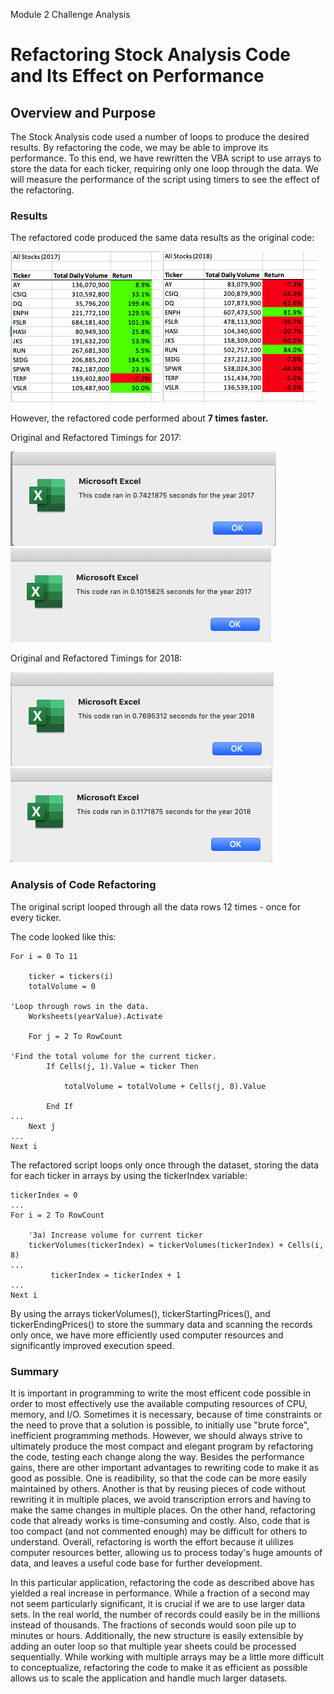 Module 2 Challenge Analysis

# Refactoring Stock Analysis Code and Its Effect on Performance

## Overview and Purpose
The Stock Analysis code used a number of loops to produce the desired results.  By refactoring the code, we may be able to improve its performance.  To this end, we have rewritten the VBA script to use arrays to store the data for each ticker, requiring only one loop through the data.  We will measure the performance of the script using timers to see the effect of the refactoring.

### Results
The refactored code produced the same data results as the original code: 

<img src=/Resources/Refactored_Output_2017.png></img>
<img src=/Resources/Refactored_Output_2018.png></img>

However, the refactored code performed about <b>7 times faster.</b>

Original and Refactored Timings for 2017:

<img src=/Resources/Unrefactored_Timing_2017.png></img>
<img src=/Resources/VBA_Challenge_2017.png></img>

Original and Refactored Timings for 2018:

<img src=/Resources/Unrefactored_Timing_2018.png></img>
<img src=/Resources/VBA_Challenge_2018.png></img>

### Analysis of Code Refactoring
The original script looped through all the data rows 12 times - once for every ticker.

The code looked like this:

    For i = 0 To 11
    
        ticker = tickers(i)
        totalVolume = 0
        
    'Loop through rows in the data.
        Worksheets(yearValue).Activate
            
        For j = 2 To RowCount
            
    'Find the total volume for the current ticker.
            If Cells(j, 1).Value = ticker Then
                
                totalVolume = totalVolume + Cells(j, 8).Value
                
            End If
    ...
        Next j
    ...
    Next i

The refactored script loops only once through the dataset, storing the data for each ticker in arrays by using the tickerIndex variable:

    tickerIndex = 0
    ...
    For i = 2 To RowCount

        '3a) Increase volume for current ticker
        tickerVolumes(tickerIndex) = tickerVolumes(tickerIndex) + Cells(i, 8)
    ...  
             tickerIndex = tickerIndex + 1
    ...           
    Next i

By using the arrays tickerVolumes(), tickerStartingPrices(), and tickerEndingPrices() to store the summary data and scanning the records only once, we have more efficiently used computer resources and significantly improved execution speed.

### Summary
It is important in programming to write the most efficent code possible in order to most effectively use the available computing resources of CPU, memory, and I/O.  Sometimes it is necessary, because of time constraints or the need to prove that a solution is possible, to initially use "brute force", inefficient programming methods.  However, we should always strive to ultimately produce the most compact and elegant program by refactoring the code, testing each change along the way.  Besides the performance gains, there are other important advantages to rewriting code to make it as good as possible.  One is readibility, so that the code can be more easily maintained by others.  Another is that by reusing pieces of code without rewriting it in multiple places, we avoid transcription errors and having to make the same changes in multiple places.  On the other hand, refactoring code that already works is time-consuming and costly.  Also, code that is too compact (and not commented enough) may be difficult for others to understand.  Overall, refactoring is worth the effort because it ulilizes computer resources better, allowing us to process today's huge amounts of data, and leaves a useful code base for further development.

In this particular application, refactoring the code as described above has yielded a real increase in performance.  While a fraction of a second may not seem particularly significant, it is crucial if we are to use larger data sets.  In the real world, the number of records could easily be in the millions instead of thousands.  The fractions of seconds would soon pile up to minutes or hours.  Additionally, the new structure is easily extensible by adding an outer loop so that multiple year sheets could be processed sequentially.  While working with multiple arrays may be a little more difficult to conceptualize, refactoring the code to make it as efficient as possible allows us to scale the application and handle much larger datasets.



